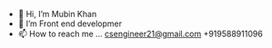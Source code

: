 - 👋 Hi, I’m Mubin Khan
- 👀 I’m  Front end developmer
- 📫 How to reach me ...
csengineer21@gmail.com
+919588911096

<!---
mubin25/mubin25 is a ✨ special ✨ repository because its `README.md` (this file) appears on your GitHub profile.
You can click the Preview link to take a look at your changes.
--->
